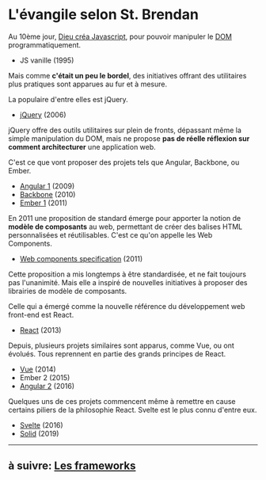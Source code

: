 # L'évangile selon St. Brendan

Au 10ème jour, [Dieu créa Javascript](https://fr.wikipedia.org/wiki/Brendan_Eich), pour pouvoir manipuler le [DOM](https://fr.wikipedia.org/wiki/Document_Object_Model) programmatiquement.

- JS vanille (1995)

Mais comme **c'était un peu le bordel**, des initiatives offrant des utilitaires plus pratiques sont apparues au fur et à mesure.

La populaire d'entre elles est jQuery.

- [jQuery](https://jquery.com/) (2006)

jQuery offre des outils utilitaires sur plein de fronts, dépassant même la simple manipulation du DOM, mais ne propose **pas de réelle réflexion sur comment architecturer** une application web.

C'est ce que vont proposer des projets tels que Angular, Backbone, ou Ember.

- [Angular 1](https://angularjs.org/) (2009)
- [Backbone](https://backbonejs.org/) (2010)
- [Ember 1](https://emberjs.com/) (2011)

En 2011 une proposition de standard émerge pour apporter la notion de **modèle de composants** au web, permettant de créer des balises HTML personnalisées et réutilisables. C'est ce qu'on appelle les Web Components.

- [Web components specification](https://fr.wikipedia.org/wiki/Composants_web) (2011)

Cette proposition a mis longtemps à être standardisée, et ne fait toujours pas l'unanimité. Mais elle a inspiré de nouvelles initiatives à proposer des librairies de modèle de composants.

Celle qui a émergé comme la nouvelle référence du développement web front-end est React.

- [React](https://reactjs.org/) (2013)

Depuis, plusieurs projets similaires sont apparus, comme Vue, ou ont évolués. Tous reprennent en partie des grands principes de React.

- [Vue](https://vuejs.org/) (2014)
- Ember 2 (2015)
- [Angular 2](https://angular.io/) (2016)

Quelques uns de ces projets commencent même à remettre en cause certains piliers de la philosophie React. Svelte est le plus connu d'entre eux.

- [Svelte](https://svelte.dev/) (2016)
- [Solid](https://www.solidjs.com/) (2019)

---

## à suivre: [Les frameworks](./1-2_frameworks.md)
